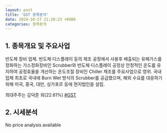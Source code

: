 ```yaml
---
layout: post
title: 'GST 종목분석'
date: 2024-10-27 21:20:23 +0900
categories: 종목분석
---
```


## 1. 종목개요 및 주요사업

반도체 장비 업체. 반도체·디스플레이 등의 제조 공정에서 사용후 배출되는 유해가스를 정화하는 가스정화장비인 Scrubber와 반도체·디스플레이 공정상 안정적인 온도를 유지하여 공정효율을 개선하는 온도조절 장비인 Chiller 제조를 주요사업으로 영위. 국내업체 최초로 국내에 Burn Wet 방식의 Scrubber를 공급했으며, 해외 수요를 대응하기 위해 미국, 중국, 대만, 싱가포르 등에 현지법인을 설립.

최대주주는 김덕준 외(22.61%)
[#GST](#)

## 2. 시세분석

No price analysis available
